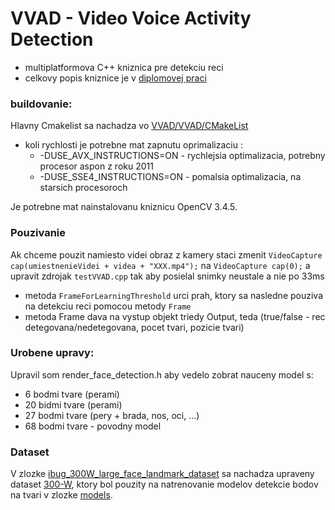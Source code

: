 # VVAD - Video Voice Activity Detection

* multiplatformova C++ kniznica pre detekciu reci
* celkovy popis kniznice je v [diplomovej praci](https://github.com/Kr1zA/VVAD/blob/master/diplomka.pdf)

### buildovanie:
Hlavny Cmakelist sa nachadza vo [VVAD/VVAD/CMakeList](https://github.com/Kr1zA/VVAD/blob/master/VVAD/VVAD/CMakeLists.txt)

* koli rychlosti je potrebne mat zapnutu oprimalizaciu :
    * -DUSE_AVX_INSTRUCTIONS=ON - rychlejsia optimalizacia, potrebny procesor aspon z roku 2011
    * -DUSE_SSE4_INSTRUCTIONS=ON - pomalsia optimalizacia, na starsich procesoroch
    
Je potrebne mat nainstalovanu kniznicu OpenCV 3.4.5.

### Pouzivanie
Ak chceme pouzit namiesto videi obraz z kamery staci zmenit `VideoCapture cap(umiestnenieVidei + videa + "XXX.mp4");` na `VideoCapture cap(0);` a upravit zdrojak `testVVAD.cpp` tak aby posielal snimky neustale a nie po 33ms

* metoda `FrameForLearningThreshold` urci prah, ktory sa nasledne pouziva na detekciu reci pomocou metody `Frame`
* metoda Frame dava na vystup objekt triedy Output, teda (true/false - rec detegovana/nedetegovana, pocet tvari, pozicie tvari)

### Urobene upravy:
Upravil som render_face_detection.h aby vedelo zobrat nauceny model s:
* 6 bodmi tvare (perami)
* 20 bidmi tvare (perami)
* 27 bodmi tvare (pery + brada, nos, oci, ...)
* 68 bodmi tvare - povodny model

### Dataset
V zlozke [ibug_300W_large_face_landmark_dataset](https://github.com/Kr1zA/VVAD/tree/master/ibug_300W_large_face_landmark_dataset) sa nachadza upraveny dataset [300-W](https://ibug.doc.ic.ac.uk/resources/300-W_IMAVIS/), ktory bol pouzity na natrenovanie modelov detekcie bodov na tvari v zlozke [models](https://github.com/Kr1zA/VVAD/tree/master/VVAD/VVAD/data/models).
